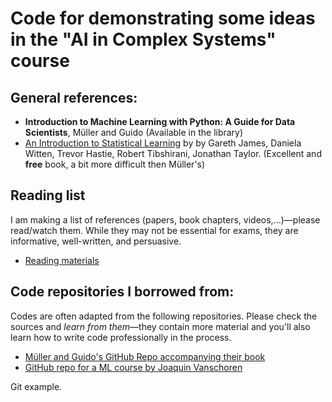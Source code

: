 # Code for demonstrating some ideas in the "AI in Complex Systems" course

## General references:

- **Introduction to Machine Learning with Python: A Guide for Data Scientists**, Müller and Guido (Available in the library)
- [An Introduction to Statistical Learning](https://www.statlearning.com/) by by Gareth James, Daniela Witten, Trevor Hastie, Robert Tibshirani, Jonathan Taylor. (Excellent and **free** book, a bit more difficult then Müller's)

## Reading list 

I am making a list of references (papers, book chapters, videos,…)—please read/watch them. While they may not be essential for exams, they are informative, well-written, and persuasive.

- [Reading materials](https://arghyadutta.github.io/teaching/AIComplex.html)

## Code repositories I borrowed from:

Codes are often adapted from the following repositories. Please check the sources and *learn from them*—they contain more material and you'll also learn how to write code professionally in the process.

- [Müller and Guido's GitHub Repo accompanying their book](https://github.com/amueller/introduction_to_ml_with_python)
- [GitHub repo for a ML course by Joaquin Vanschoren](https://github.com/ml-course/master)

Git example.